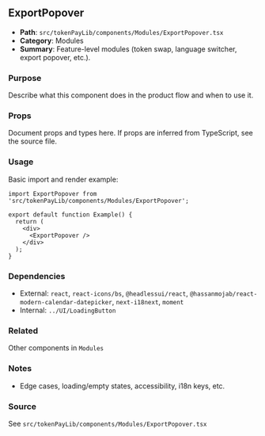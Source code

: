 ## ExportPopover

- **Path**: `src/tokenPayLib/components/Modules/ExportPopover.tsx`
- **Category**: Modules
- **Summary**: Feature-level modules (token swap, language switcher, export popover, etc.).

### Purpose
Describe what this component does in the product flow and when to use it.

### Props
Document props and types here. If props are inferred from TypeScript, see the source file.

### Usage
Basic import and render example:


```tsx
import ExportPopover from 'src/tokenPayLib/components/Modules/ExportPopover';

export default function Example() {
  return (
    <div>
      <ExportPopover />
    </div>
  );
}

```

### Dependencies
- External: `react`, `react-icons/bs`, `@headlessui/react`, `@hassanmojab/react-modern-calendar-datepicker`, `next-i18next`, `moment`
- Internal: `../UI/LoadingButton`

### Related
Other components in `Modules`

### Notes
- Edge cases, loading/empty states, accessibility, i18n keys, etc.

### Source
See `src/tokenPayLib/components/Modules/ExportPopover.tsx`
